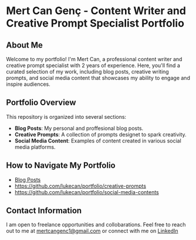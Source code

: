 # Mert Can Genç - Content Writer and Creative Prompt Specialist Portfolio

## About Me
Welcome to my portfolio! I'm Mert Can, a professional content writer and creative prompt specialist with 2 years of experience. Here, you'll find a curated selection of my work, including blog posts, creative writing prompts, and social media content that showcases my ability to engage and inspire audiences.

## Portfolio Overview
This repository is organized into several sections:
- **Blog Posts**: My personal and proffesional blog posts.
- **Creative Prompts**: A collection of prompts designet to spark creativity.
- **Social Media Content**: Examples of content created in various social media platforms.

## How to Navigate My Portfolio
- [Blog Posts](https://github.com/lukecan/portfolio/blog-posts)
- https://github.com/lukecan/portfolio/creative-prompts
- https://github.com/lukecan/portfolio/social-media-contents

## Contact Information
I am open to freelance opportunities and collobarations. Feel free to reach out to me at mertcangenc1@gmail.com or connect with me on [LinkedIn](https://www.linkedin.com/in/mertcangenc/)
